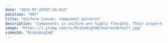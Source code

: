 ```yaml
---
date: "2023-07-20T07:54:41Z"
position: "007"
title: "Uniform Canvas: component patterns"
description: "Components in uniform are highly flexible. Their properties are easy to change, some are stylistic and some are data-driven. To make it easy for content editors, Uniform has released component patterns. Patterns allow architects to create new entities of components that connect to specific data sources or with pre-defined stylistic attributes. They can add overrides to particular fields, so content editors have content management flexibility but do not need to handle complex data binding themselves.\n\nLearn more at https://uniform.dev"
image: "https://i.ytimg.com/vi/MczGzArgIm8/maxresdefault.jpg"
videoId: "MczGzArgIm8"
---
```


